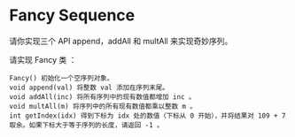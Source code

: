 #  Fancy Sequence 
请你实现三个 API append，addAll 和 multAll 来实现奇妙序列。

请实现 Fancy 类 ：

    Fancy() 初始化一个空序列对象。
    void append(val) 将整数 val 添加在序列末尾。
    void addAll(inc) 将所有序列中的现有数值都增加 inc 。
    void multAll(m) 将序列中的所有现有数值都乘以整数 m 。
    int getIndex(idx) 得到下标为 idx 处的数值（下标从 0 开始），并将结果对 109 + 7 取余。如果下标大于等于序列的长度，请返回 -1 。

